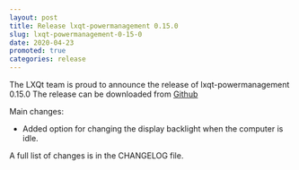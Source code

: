 ```yaml
---
layout: post
title: Release lxqt-powermanagement 0.15.0
slug: lxqt-powermanagement-0-15-0
date: 2020-04-23
promoted: true
categories: release
---
```

The LXQt team is proud to announce the release of lxqt-powermanagement 0.15.0
The release can be downloaded from [Github](https://github.com/lxqt/lxqt-powermanagement/releases)

Main changes:

 * Added option for changing the display backlight when the computer is idle.

A full list of changes is in the CHANGELOG file.
